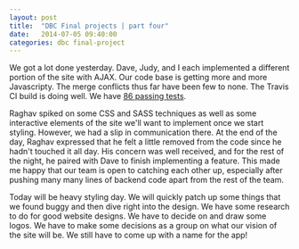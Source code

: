 ```yaml
---
layout: post
title:  "DBC Final projects | part four"
date:   2014-07-05 09:40:00
categories: dbc final-project
---
```


We got a lot done yesterday. Dave, Judy, and I each implemented a different portion of the site with AJAX. Our code base is getting more and more Javascripty. The merge conflicts thus far have been few to none. The Travis CI build is doing well. We have [86 passing tests][travis-ci-build]. 

Raghav spiked on some CSS and SASS techniques as well as some interactive elements of the site we'll want to implement once we start styling. However, we had a slip in communication there. At the end of the day, Raghav expressed that he felt a little removed from the code since he hadn't touched it all day. His concern was well received, and for the rest of the night, he paired with Dave to finish implementing a feature. This made me happy that our team is open to catching each other up, especially after pushing many many lines of backend code apart from the rest of the team. 

Today will be heavy styling day. We will quickly patch up some things that we found buggy and then dive right into the design. We have some research to do for good website designs. We have to decide on and draw some logos. We have to make some decisions as a group on what our vision of the site will be. We still have to come up with a name for the app! 

[travis-ci-build]:https://travis-ci.org/cicadas-2014/quipspot/builds/29229411